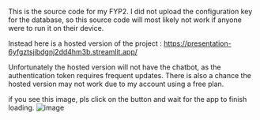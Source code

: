 This is the source code for my FYP2.
I did not upload the configuration key for the database, so this source code will most likely not work if anyone were to run it on their device.

Instead here is a hosted version of the project :
https://presentation-6yfgztsjibdgnj2dd4hm3b.streamlit.app/

Unfortunately the hosted version will not have the chatbot, as the authentication token requires frequent updates.
There is also a chance the hosted version may not work due to my account using a free plan.

if you see this image, pls click on the button and wait for the app to finish loading.
![image](https://github.com/user-attachments/assets/9e11c179-6ab2-472f-a226-2d74a51e3dda)
